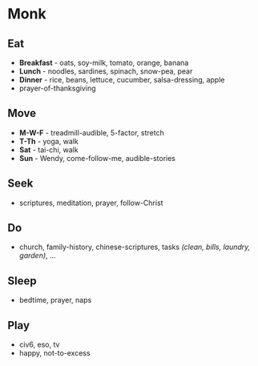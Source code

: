 # Monk

## Eat
* **Breakfast** - oats, soy-milk, tomato, orange, banana
* **Lunch** - noodles, sardines, spinach, snow-pea, pear
* **Dinner** - rice, beans, lettuce, cucumber, salsa-dressing, apple
* prayer-of-thanksgiving

## Move
* **M-W-F** - treadmill-audible, 5-factor, stretch
* **T-Th** - yoga, walk 
* **Sat** - tai-chi, walk
* **Sun** - Wendy, come-follow-me, audible-stories

## Seek
* scriptures, meditation, prayer, follow-Christ

## Do
* church, family-history, chinese-scriptures, tasks _(clean, bills, laundry, garden)_, ...

## Sleep
* bedtime, prayer, naps

## Play
* civ6, eso, tv
* happy, not-to-excess



